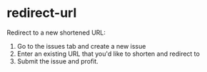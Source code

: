 # redirect-url
Redirect to a new shortened URL:
1. Go to the issues tab and create a new issue
2. Enter an existing URL that you'd like to shorten and redirect to
3. Submit the issue and profit.
